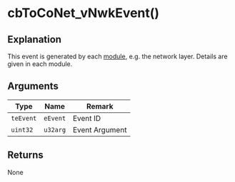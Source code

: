 # cbToCoNet_vNwkEvent()

## Explanation

This event is generated by each [module](../../twelite-net-api-expl/mojru.md), e.g. the network layer. Details are given in each module.

## Arguments

| Type      | Name     | Remark         |
| --------- | -------- | -------------- |
| `teEvent` | `eEvent` | Event ID       |
| `uint32`  | `u32arg` | Event Argument |

## Returns

None

